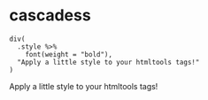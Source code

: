 
<h1 id="cascadess">cascadess</h1>
<div class="sourceCode" id="cb1"><pre class="sourceCode r"><code class="sourceCode r"><span id="cb1-1"><a href="#cb1-1"></a><span class="kw">div</span>(</span>
<span id="cb1-2"><a href="#cb1-2"></a>  .style <span class="op">%&gt;%</span></span>
<span id="cb1-3"><a href="#cb1-3"></a><span class="st">    </span><span class="kw">font</span>(<span class="dt">weight =</span> <span class="st">&quot;bold&quot;</span>),</span>
<span id="cb1-4"><a href="#cb1-4"></a>  <span class="st">&quot;Apply a little style to your htmltools tags!&quot;</span></span>
<span id="cb1-5"><a href="#cb1-5"></a>)</span></code></pre></div>
<!--html_preserve-->
<div class="cas-font-bold">
Apply a little style to your htmltools tags!
</div>
<!--/html_preserve-->
